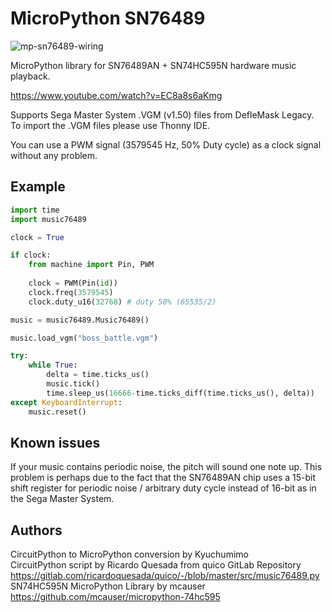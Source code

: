 # MicroPython SN76489
![mp-sn76489-wiring](https://user-images.githubusercontent.com/74131798/214214476-7cec3f70-01a1-4400-947c-a74721a022c5.png)

MicroPython library for SN76489AN + SN74HC595N hardware music playback.

https://www.youtube.com/watch?v=EC8a8s6aKmg

Supports Sega Master System .VGM (v1.50) files from DefleMask Legacy.
To import the .VGM files please use Thonny IDE.

You can use a PWM signal (3579545 Hz, 50% Duty cycle) as a clock signal without any problem.

## Example
```py
import time
import music76489

clock = True

if clock:
    from machine import Pin, PWM
    
    clock = PWM(Pin(id))
    clock.freq(3579545)
    clock.duty_u16(32768) # duty 50% (65535/2)

music = music76489.Music76489()

music.load_vgm("boss_battle.vgm")

try:
    while True:
        delta = time.ticks_us()
        music.tick()
        time.sleep_us(16666-time.ticks_diff(time.ticks_us(), delta))
except KeyboardInterrupt:
    music.reset()
```

## Known issues
If your music contains periodic noise, the pitch will sound one note up.
This problem is perhaps due to the fact that the SN76489AN chip uses a 15-bit shift register for periodic noise / arbitrary duty cycle instead of 16-bit as in the Sega Master System.

## Authors  
CircuitPython to MicroPython conversion by Kyuchumimo  
CircuitPython script by Ricardo Quesada from quico GitLab Repository  
https://gitlab.com/ricardoquesada/quico/-/blob/master/src/music76489.py  
SN74HC595N MicroPython Library by mcauser  
https://github.com/mcauser/micropython-74hc595
